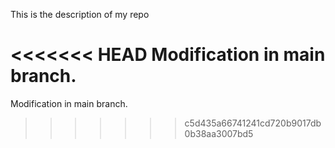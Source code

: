 This is the description of my repo


<<<<<<< HEAD
Modification in main branch.
=======
Modification in main branch.
>>>>>>> c5d435a66741241cd720b9017db0b38aa3007bd5
